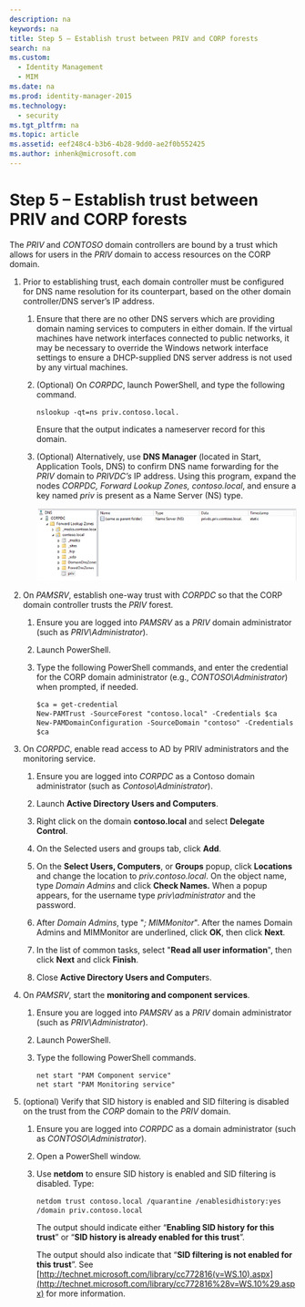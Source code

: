 ```yaml
---
description: na
keywords: na
title: Step 5 – Establish trust between PRIV and CORP forests
search: na
ms.custom: 
  - Identity Management
  - MIM
ms.date: na
ms.prod: identity-manager-2015
ms.technology: 
  - security
ms.tgt_pltfrm: na
ms.topic: article
ms.assetid: eef248c4-b3b6-4b28-9dd0-ae2f0b552425
ms.author: inhenk@microsoft.com
---
```

# Step 5 – Establish trust between PRIV and CORP forests
The *PRIV* and *CONTOSO* domain controllers are bound by a trust which allows for users in the *PRIV* domain to access resources on the CORP domain.

1.  Prior to establishing trust, each domain controller must be configured for DNS name resolution for its counterpart, based on the other domain controller/DNS server’s IP address.

    1.  Ensure that there are no other DNS servers which are providing domain naming services to computers in either domain.  If the virtual machines have network interfaces connected to public networks, it may be necessary to override the Windows network interface settings to ensure a DHCP-supplied DNS server address is not used by any virtual machines.

    2.  (Optional) On *CORPDC*, launch PowerShell, and type the following command.

        ```
        nslookup -qt=ns priv.contoso.local.
        ```
        Ensure that the output indicates a nameserver record for this domain.

    3.  (Optional) Alternatively, use **DNS Manager** (located in Start, Application Tools, DNS) to confirm DNS name forwarding for the *PRIV* domain to *PRIVDC’s* IP address.  Using this program, expand the nodes *CORPDC, Forward Lookup Zones, contoso.local*, and ensure a key named *priv* is present as a Name Server (NS) type.

        ![](../Image/PAM_GS_DNS_Manager.png)

2.  On *PAMSRV*, establish one-way trust with *CORPDC* so that the CORP domain controller trusts the *PRIV* forest.

    1.  Ensure you are logged into *PAMSRV* as a *PRIV* domain administrator (such as *PRIV\Administrator*).

    2.  Launch PowerShell.

    3.  Type the following PowerShell commands, and enter the credential for the CORP domain administrator (e.g., *CONTOSO\Administrator*) when prompted, if needed.

        ```
        $ca = get-credential
        New-PAMTrust -SourceForest "contoso.local" -Credentials $ca
        New-PAMDomainConfiguration -SourceDomain "contoso" -Credentials $ca
        ```

3.  On *CORPDC*, enable read access to AD by PRIV administrators and the monitoring service.

    1.  Ensure you are logged into *CORPDC* as a Contoso domain administrator (such as *Contoso\Administrator*).

    2.  Launch **Active Directory Users and Computers**.

    3.  Right click on the domain **contoso.local** and select **Delegate Control**.

    4.  On the Selected users and groups tab, click **Add**.

    5.  On the **Select Users, Computers**, or **Groups** popup, click **Locations** and change the location to *priv.contoso.local*.  On the object name, type *Domain Admins* and click **Check Names.** When a popup appears, for the username type *priv\administrator* and the password.

    6.  After *Domain Admins*, type "*; MIMMonitor*". After the names Domain Admins and MIMMonitor are underlined, click **OK**, then click **Next**.

    7.  In the list of common tasks, select "**Read all user information**", then click **Next** and click **Finish**.

    8.  Close **Active Directory Users and Computer**s.

4.  On *PAMSRV*, start the **monitoring and component services**.

    1.  Ensure you are logged into *PAMSRV* as a *PRIV* domain administrator (such as *PRIV\Administrator*).

    2.  Launch PowerShell.

    3.  Type the following PowerShell commands.

        ```
        net start "PAM Component service"
        net start "PAM Monitoring service"
        ```

5.  (optional) Verify that SID history is enabled and SID filtering is disabled on the trust from the *CORP* domain to the *PRIV* domain.

    1.  Ensure you are logged into *CORPDC* as a domain administrator (such as *CONTOSO\Administrator*).

    2.  Open a PowerShell window.

    3.  Use **netdom** to ensure SID history is enabled and SID filtering is disabled.  Type:

        ```
        netdom trust contoso.local /quarantine /enablesidhistory:yes /domain priv.contoso.local
        ```
        The output should indicate either “**Enabling SID history for this trust**” or “**SID history is already enabled for this trust**”.

        The output should also indicate that “**SID filtering is not enabled for this trust**”. See [http://technet.microsoft.com/library/cc772816(v=WS.10).aspx](http://technet.microsoft.com/library/cc772816%28v=WS.10%29.aspx)  for more information.

